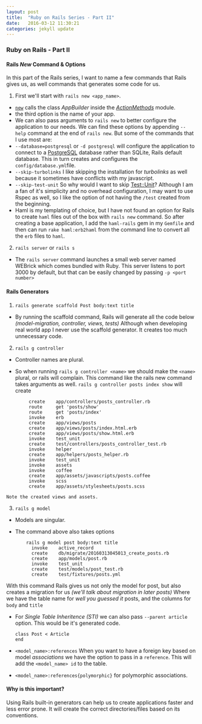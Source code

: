 ```yaml
---
layout: post
title:  "Ruby on Rails Series - Part II"
date:   2016-03-12 11:30:21
categories: jekyll update
---
```


### Ruby on Rails - Part II

#### Rails *New* Command & Options

In this part of the Rails series, I want to name a few commands that Rails gives us, as well commands that generates some code for us. 

1. First we'll start with `rails new <app_name>`.
  *  [`new`](https://github.com/rails/rails/blob/7f18ea14c893cb5c9f04d4fda9661126758332b5/railties%2Flib%2Frails%2Fcommands%2Fcommands_tasks.rb) 
calls the class *AppBuilder* inside the [*ActionMethods*](https://github.com/rails/rails/blob/7f18ea14c893cb5c9f04d4fda9661126758332b5/railties%2Flib%2Frails%2Fgenerators%2Frails%2Fapp%2Fapp_generator.rb) module.
  *  the third option is the name of your app. 
  *  We can also pass arguments to `rails new` to better configure the application to our needs. We can find these options by appending `--help` command at the end of
`rails new`. But some of the commands that I use most are:
  * `--database=postgresql` or `-d postgresql` will configure the application to connect to a [PostgreSQL](http://www.postgresql.org/) database rather than SQLite, Rails default database. This in turn creates and configures the `config/database.yml`file.
  * `--skip-turbolinks` I like skipping the installation for *turbolinks* as well because it sometimes have conflicts with my javascript. 
  * `--skip-test-unit` So why would I want to skip [Test::Unit](https://github.com/test-unit/test-unit)? Although I am a fan of it's simplicity and no overhead configuration, I may want to use Rspec as well, so I like the option of not having the `/test` created from the beginning.
  * Haml is my templating of choice, but I have not found an option for Rails to create `haml` files out of the box with `rails new` command. So after creating a base application, I add the `haml-rails` gem in my `Gemfile` and then can run `rake haml:erb2haml` from the command line to convert all the `erb` files to `haml`.

2. `rails server` or `rails s`
  * The `rails server` command launches a small web server named WEBrick which comes bundled with Ruby.
      This server listens to port 3000 by default, but that can be easily changed by passing `-p <port number>`

#### Rails Generators

1. `rails generate scaffold Post body:text title`
  * By running the scaffold command, Rails will generate all the code below *(model-migration, controller, views, tests)*
      Although when developing real world app I never use the scaffold generator. It creates too much unnecessary code. 

2. `rails g controller`
  * Controller names are plural.
  *  So when running `rails g controller <name>` we should make the `<name>` plural, or rails will complain. This command like the rails new command takes arguments as well. `rails g controller posts index show` will create 

              create    app/controllers/posts_controller.rb 
              route     get 'posts/show'
              route     get 'posts/index'
              invoke    erb
              create    app/views/posts
              create    app/views/posts/index.html.erb
              create    app/views/posts/show.html.erb
              invoke    test_unit
			  create    test/controllers/posts_controller_test.rb
              invoke    helper
		      create    app/helpers/posts_helper.rb
              invoke    test_unit
              invoke    assets
              invoke    coffee
              create    app/assets/javascripts/posts.coffee
              invoke    scss
              create    app/assets/stylesheets/posts.scss

    Note the created views and assets. 

3. `rails g model`
  * Models are singular.
  * The command above also takes options

            rails g model post body:text title
              invoke    active_record
              create    db/migrate/20160313045013_create_posts.rb
              create    app/models/post.rb
              invoke    test_unit
              create    test/models/post_test.rb
              create    test/fixtures/posts.yml

With this command Rails gives us not only the model for post, 
but also creates a migration for us *(we'll talk about migration in later posts)* 
Where we have the table name for *well you guessed it* posts, 
and the columns for `body` and `title`

  * For *Single Table Inheritence (STI)* we can also pass `--parent article` option. 
This would be it's generated code. 

        class Post < Article
        end 

  * `<model_name>:references` When you want to have a foreign key based on model *associations* we have the option to pass in a `reference`. This will add the `<model_name> id` to the table. 
  * `<model_name>:references{polymorphic}` for polymorphic associations.

#### Why is this important?

Using Rails built-in generators can help us to create applications faster and less error prone. It will create the correct directories/files based on its conventions. 

